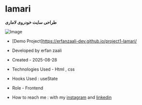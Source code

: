 # lamari

**طراحی سایت خودروی لاماری**

![Image](https://github.com/user-attachments/assets/c3e6db17-f55f-4c71-a023-bdff8ef0eadd)

- [Demo Project]https://erfanzaali-dev.github.io/project1-lamari/


- Developed by erfan zaali

- Created - 2025-08-28

- Technologies Used - Html , css

- Hooks Used : useState 

- Role - Frontend

- How to reach me : with my [instagram](https://www.instagram.com/erfanzaali.dev) and [linkedin](https://www.linkedin.com/in/erfan-zaali)
